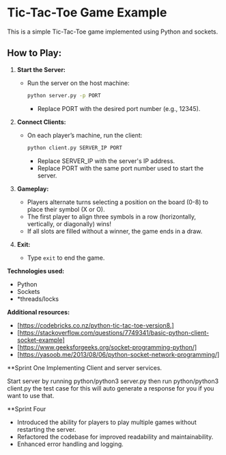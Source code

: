 # Tic-Tac-Toe Game Example

This is a simple Tic-Tac-Toe game implemented using Python and sockets.

## **How to Play:**

1. **Start the Server:**
   - Run the server on the host machine:
     ```bash
     python server.py -p PORT
     ```
     - Replace PORT with the desired port number (e.g., 12345).

2. **Connect Clients:**
   - On each player’s machine, run the client:
     ```bash
     python client.py SERVER_IP PORT
     ```
     - Replace SERVER_IP with the server's IP address.
     - Replace PORT with the same port number used to start the server.

3. **Gameplay:**
   - Players alternate turns selecting a position on the board (0-8) to place their symbol (X or O).
   - The first player to align three symbols in a row (horizontally, vertically, or diagonally) wins!
   - If all slots are filled without a winner, the game ends in a draw.

4. **Exit:**
   - Type `exit` to end the game.

**Technologies used:**
* Python
* Sockets
* *threads/locks

**Additional resources:**
* [https://codebricks.co.nz/python-tic-tac-toe-version8.]
* [https://stackoverflow.com/questions/7749341/basic-python-client-socket-example]
* [https://www.geeksforgeeks.org/socket-programming-python/]
* [https://yasoob.me/2013/08/06/python-socket-network-programming/]


**Sprint One
Implementing Client and server services.

Start server by running python/python3 server.py then run python/python3 client.py the test case for this will auto generate a response for you if you want to use that.

**Sprint Four
- Introduced the ability for players to play multiple games without restarting the server.
- Refactored the codebase for improved readability and maintainability.
- Enhanced error handling and logging.
